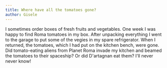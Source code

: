 ```yaml
---
title: Where have all the tomatoes gone?
author: Gisele
---
```


I sometimes order boxes of fresh fruits and vegetables. One week I was happy to find Roma tomatoes in my box. After unpacking everything I went to the garage to put some of the vegies in my spare refrigerator. When I returned, the tomatoes, which I had put on the kitchen bench, were gone. Did tomato-eating aliens from Planet Roma invade my kitchen and beamed the tomatoes to their spaceship? Or did D'artagnan eat them? I'll never never know!